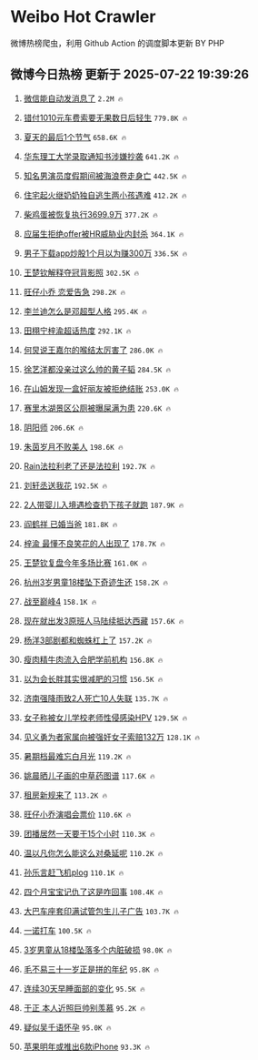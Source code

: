 # Weibo Hot Crawler 



微博热榜爬虫，利用 Github Action 的调度脚本更新 BY PHP 


## 微博今日热榜 更新于 2025-07-22 19:39:26 
1. [微信能自动发消息了](https://s.weibo.com/weibo?q=%23%E5%BE%AE%E4%BF%A1%E8%83%BD%E8%87%AA%E5%8A%A8%E5%8F%91%E6%B6%88%E6%81%AF%E4%BA%86%23&t=31&band_rank=1&Refer=top) `2.2M 🔥` 

1. [错付1010元车费索要无果数日后轻生](https://s.weibo.com/weibo?q=%23%E9%94%99%E4%BB%981010%E5%85%83%E8%BD%A6%E8%B4%B9%E7%B4%A2%E8%A6%81%E6%97%A0%E6%9E%9C%E6%95%B0%E6%97%A5%E5%90%8E%E8%BD%BB%E7%94%9F%23&t=31&band_rank=2&Refer=top) `779.8K 🔥` 

1. [夏天的最后1个节气](https://s.weibo.com/weibo?q=%23%E5%A4%8F%E5%A4%A9%E7%9A%84%E6%9C%80%E5%90%8E1%E4%B8%AA%E8%8A%82%E6%B0%94%23&t=31&band_rank=3&Refer=top) `658.6K 🔥` 

1. [华东理工大学录取通知书涉嫌抄袭](https://s.weibo.com/weibo?q=%23%E5%8D%8E%E4%B8%9C%E7%90%86%E5%B7%A5%E5%A4%A7%E5%AD%A6%E5%BD%95%E5%8F%96%E9%80%9A%E7%9F%A5%E4%B9%A6%E6%B6%89%E5%AB%8C%E6%8A%84%E8%A2%AD%23&t=31&band_rank=4&Refer=top) `641.2K 🔥` 

1. [知名男演员度假期间被海浪卷走身亡](https://s.weibo.com/weibo?q=%23%E7%9F%A5%E5%90%8D%E7%94%B7%E6%BC%94%E5%91%98%E5%BA%A6%E5%81%87%E6%9C%9F%E9%97%B4%E8%A2%AB%E6%B5%B7%E6%B5%AA%E5%8D%B7%E8%B5%B0%E8%BA%AB%E4%BA%A1%23&t=31&band_rank=5&Refer=top) `442.5K 🔥` 

1. [住宅起火继奶奶独自逃生两小孩遇难](https://s.weibo.com/weibo?q=%23%E4%BD%8F%E5%AE%85%E8%B5%B7%E7%81%AB%E7%BB%A7%E5%A5%B6%E5%A5%B6%E7%8B%AC%E8%87%AA%E9%80%83%E7%94%9F%E4%B8%A4%E5%B0%8F%E5%AD%A9%E9%81%87%E9%9A%BE%23&t=31&band_rank=6&Refer=top) `412.2K 🔥` 

1. [柴鸡蛋被恢复执行3699.9万](https://s.weibo.com/weibo?q=%23%E6%9F%B4%E9%B8%A1%E8%9B%8B%E8%A2%AB%E6%81%A2%E5%A4%8D%E6%89%A7%E8%A1%8C3699.9%E4%B8%87%23&t=31&band_rank=7&Refer=top) `377.2K 🔥` 

1. [应届生拒绝offer被HR威胁业内封杀](https://s.weibo.com/weibo?q=%23%E5%BA%94%E5%B1%8A%E7%94%9F%E6%8B%92%E7%BB%9Doffer%E8%A2%ABHR%E5%A8%81%E8%83%81%E4%B8%9A%E5%86%85%E5%B0%81%E6%9D%80%23&t=31&band_rank=8&Refer=top) `364.1K 🔥` 

1. [男子下载app炒股1个月以为赚300万](https://s.weibo.com/weibo?q=%23%E7%94%B7%E5%AD%90%E4%B8%8B%E8%BD%BDapp%E7%82%92%E8%82%A11%E4%B8%AA%E6%9C%88%E4%BB%A5%E4%B8%BA%E8%B5%9A300%E4%B8%87%23&t=31&band_rank=9&Refer=top) `336.5K 🔥` 

1. [王楚钦解释夺冠背影照](https://s.weibo.com/weibo?q=%23%E7%8E%8B%E6%A5%9A%E9%92%A6%E8%A7%A3%E9%87%8A%E5%A4%BA%E5%86%A0%E8%83%8C%E5%BD%B1%E7%85%A7%23&t=31&band_rank=10&Refer=top) `302.5K 🔥` 

1. [旺仔小乔 恋爱告急](https://s.weibo.com/weibo?q=%E6%97%BA%E4%BB%94%E5%B0%8F%E4%B9%94%20%E6%81%8B%E7%88%B1%E5%91%8A%E6%80%A5&t=31&band_rank=11&Refer=top) `298.2K 🔥` 

1. [李兰迪怎么是邓超型人格](https://s.weibo.com/weibo?q=%E6%9D%8E%E5%85%B0%E8%BF%AA%E6%80%8E%E4%B9%88%E6%98%AF%E9%82%93%E8%B6%85%E5%9E%8B%E4%BA%BA%E6%A0%BC&t=31&band_rank=12&Refer=top) `295.4K 🔥` 

1. [田栩宁梓渝超话热度](https://s.weibo.com/weibo?q=%23%E7%94%B0%E6%A0%A9%E5%AE%81%E6%A2%93%E6%B8%9D%E8%B6%85%E8%AF%9D%E7%83%AD%E5%BA%A6%23&t=31&band_rank=13&Refer=top) `292.1K 🔥` 

1. [何炅说王嘉尔的喉结太厉害了](https://s.weibo.com/weibo?q=%E4%BD%95%E7%82%85%E8%AF%B4%E7%8E%8B%E5%98%89%E5%B0%94%E7%9A%84%E5%96%89%E7%BB%93%E5%A4%AA%E5%8E%89%E5%AE%B3%E4%BA%86&t=31&band_rank=14&Refer=top) `286.0K 🔥` 

1. [徐艺洋都没亲过这么帅的黄子韬](https://s.weibo.com/weibo?q=%E5%BE%90%E8%89%BA%E6%B4%8B%E9%83%BD%E6%B2%A1%E4%BA%B2%E8%BF%87%E8%BF%99%E4%B9%88%E5%B8%85%E7%9A%84%E9%BB%84%E5%AD%90%E9%9F%AC&t=31&band_rank=15&Refer=top) `284.5K 🔥` 

1. [在山姆发现一盒好丽友被拒绝结账](https://s.weibo.com/weibo?q=%23%E5%9C%A8%E5%B1%B1%E5%A7%86%E5%8F%91%E7%8E%B0%E4%B8%80%E7%9B%92%E5%A5%BD%E4%B8%BD%E5%8F%8B%E8%A2%AB%E6%8B%92%E7%BB%9D%E7%BB%93%E8%B4%A6%23&t=31&band_rank=16&Refer=top) `253.0K 🔥` 

1. [赛里木湖景区公厕被曝屎满为患](https://s.weibo.com/weibo?q=%23%E8%B5%9B%E9%87%8C%E6%9C%A8%E6%B9%96%E6%99%AF%E5%8C%BA%E5%85%AC%E5%8E%95%E8%A2%AB%E6%9B%9D%E5%B1%8E%E6%BB%A1%E4%B8%BA%E6%82%A3%23&t=31&band_rank=17&Refer=top) `220.6K 🔥` 

1. [阴阳师](https://s.weibo.com/weibo?q=%E9%98%B4%E9%98%B3%E5%B8%88&t=31&band_rank=18&Refer=top) `206.6K 🔥` 

1. [朱茵岁月不败美人](https://s.weibo.com/weibo?q=%23%E6%9C%B1%E8%8C%B5%E5%B2%81%E6%9C%88%E4%B8%8D%E8%B4%A5%E7%BE%8E%E4%BA%BA%23&t=31&band_rank=19&Refer=top) `198.6K 🔥` 

1. [Rain法拉利老了还是法拉利](https://s.weibo.com/weibo?q=%23Rain%E6%B3%95%E6%8B%89%E5%88%A9%E8%80%81%E4%BA%86%E8%BF%98%E6%98%AF%E6%B3%95%E6%8B%89%E5%88%A9%23&t=31&band_rank=20&Refer=top) `192.7K 🔥` 

1. [刘轩丞送我花](https://s.weibo.com/weibo?q=%E5%88%98%E8%BD%A9%E4%B8%9E%E9%80%81%E6%88%91%E8%8A%B1&t=31&band_rank=21&Refer=top) `192.5K 🔥` 

1. [2人带婴儿入境遇检查扔下孩子就跑](https://s.weibo.com/weibo?q=%232%E4%BA%BA%E5%B8%A6%E5%A9%B4%E5%84%BF%E5%85%A5%E5%A2%83%E9%81%87%E6%A3%80%E6%9F%A5%E6%89%94%E4%B8%8B%E5%AD%A9%E5%AD%90%E5%B0%B1%E8%B7%91%23&t=31&band_rank=22&Refer=top) `187.9K 🔥` 

1. [阎鹤祥 已婚当爸](https://s.weibo.com/weibo?q=%E9%98%8E%E9%B9%A4%E7%A5%A5%20%E5%B7%B2%E5%A9%9A%E5%BD%93%E7%88%B8&t=31&band_rank=23&Refer=top) `181.8K 🔥` 

1. [梓渝 最懂不良笑花的人出现了](https://s.weibo.com/weibo?q=%E6%A2%93%E6%B8%9D%20%E6%9C%80%E6%87%82%E4%B8%8D%E8%89%AF%E7%AC%91%E8%8A%B1%E7%9A%84%E4%BA%BA%E5%87%BA%E7%8E%B0%E4%BA%86&t=31&band_rank=24&Refer=top) `178.7K 🔥` 

1. [王楚钦复盘今年多场比赛](https://s.weibo.com/weibo?q=%23%E7%8E%8B%E6%A5%9A%E9%92%A6%E5%A4%8D%E7%9B%98%E4%BB%8A%E5%B9%B4%E5%A4%9A%E5%9C%BA%E6%AF%94%E8%B5%9B%23&t=31&band_rank=25&Refer=top) `161.0K 🔥` 

1. [杭州3岁男童18楼坠下奇迹生还](https://s.weibo.com/weibo?q=%23%E6%9D%AD%E5%B7%9E3%E5%B2%81%E7%94%B7%E7%AB%A518%E6%A5%BC%E5%9D%A0%E4%B8%8B%E5%A5%87%E8%BF%B9%E7%94%9F%E8%BF%98%23&t=31&band_rank=26&Refer=top) `158.2K 🔥` 

1. [战至巅峰4](https://s.weibo.com/weibo?q=%E6%88%98%E8%87%B3%E5%B7%85%E5%B3%B04&t=31&band_rank=27&Refer=top) `158.1K 🔥` 

1. [现在就出发3原班人马陆续抵达西藏](https://s.weibo.com/weibo?q=%23%E7%8E%B0%E5%9C%A8%E5%B0%B1%E5%87%BA%E5%8F%913%E5%8E%9F%E7%8F%AD%E4%BA%BA%E9%A9%AC%E9%99%86%E7%BB%AD%E6%8A%B5%E8%BE%BE%E8%A5%BF%E8%97%8F%23&t=31&band_rank=28&Refer=top) `157.6K 🔥` 

1. [杨洋3部剧都和蜘蛛杠上了](https://s.weibo.com/weibo?q=%E6%9D%A8%E6%B4%8B3%E9%83%A8%E5%89%A7%E9%83%BD%E5%92%8C%E8%9C%98%E8%9B%9B%E6%9D%A0%E4%B8%8A%E4%BA%86&t=31&band_rank=29&Refer=top) `157.2K 🔥` 

1. [瘦肉精牛肉流入合肥学前机构](https://s.weibo.com/weibo?q=%23%E7%98%A6%E8%82%89%E7%B2%BE%E7%89%9B%E8%82%89%E6%B5%81%E5%85%A5%E5%90%88%E8%82%A5%E5%AD%A6%E5%89%8D%E6%9C%BA%E6%9E%84%23&t=31&band_rank=30&Refer=top) `156.8K 🔥` 

1. [以为会长胖其实很减肥的习惯](https://s.weibo.com/weibo?q=%23%E4%BB%A5%E4%B8%BA%E4%BC%9A%E9%95%BF%E8%83%96%E5%85%B6%E5%AE%9E%E5%BE%88%E5%87%8F%E8%82%A5%E7%9A%84%E4%B9%A0%E6%83%AF%23&t=31&band_rank=31&Refer=top) `156.5K 🔥` 

1. [济南强降雨致2人死亡10人失联](https://s.weibo.com/weibo?q=%23%E6%B5%8E%E5%8D%97%E5%BC%BA%E9%99%8D%E9%9B%A8%E8%87%B42%E4%BA%BA%E6%AD%BB%E4%BA%A110%E4%BA%BA%E5%A4%B1%E8%81%94%23&t=31&band_rank=32&Refer=top) `135.7K 🔥` 

1. [女子称被女儿学校老师性侵感染HPV](https://s.weibo.com/weibo?q=%23%E5%A5%B3%E5%AD%90%E7%A7%B0%E8%A2%AB%E5%A5%B3%E5%84%BF%E5%AD%A6%E6%A0%A1%E8%80%81%E5%B8%88%E6%80%A7%E4%BE%B5%E6%84%9F%E6%9F%93HPV%23&t=31&band_rank=33&Refer=top) `129.5K 🔥` 

1. [见义勇为者家属向被强奸女子索赔132万](https://s.weibo.com/weibo?q=%23%E8%A7%81%E4%B9%89%E5%8B%87%E4%B8%BA%E8%80%85%E5%AE%B6%E5%B1%9E%E5%90%91%E8%A2%AB%E5%BC%BA%E5%A5%B8%E5%A5%B3%E5%AD%90%E7%B4%A2%E8%B5%94132%E4%B8%87%23&t=31&band_rank=34&Refer=top) `128.1K 🔥` 

1. [暑期档最难忘白月光](https://s.weibo.com/weibo?q=%23%E6%9A%91%E6%9C%9F%E6%A1%A3%E6%9C%80%E9%9A%BE%E5%BF%98%E7%99%BD%E6%9C%88%E5%85%89%23&t=31&band_rank=35&Refer=top) `119.2K 🔥` 

1. [姚晨晒儿子画的中草药图谱](https://s.weibo.com/weibo?q=%E5%A7%9A%E6%99%A8%E6%99%92%E5%84%BF%E5%AD%90%E7%94%BB%E7%9A%84%E4%B8%AD%E8%8D%89%E8%8D%AF%E5%9B%BE%E8%B0%B1&t=31&band_rank=36&Refer=top) `117.6K 🔥` 

1. [租房新规来了](https://s.weibo.com/weibo?q=%23%E7%A7%9F%E6%88%BF%E6%96%B0%E8%A7%84%E6%9D%A5%E4%BA%86%23&t=31&band_rank=37&Refer=top) `113.2K 🔥` 

1. [旺仔小乔演唱会票价](https://s.weibo.com/weibo?q=%E6%97%BA%E4%BB%94%E5%B0%8F%E4%B9%94%E6%BC%94%E5%94%B1%E4%BC%9A%E7%A5%A8%E4%BB%B7&t=31&band_rank=38&Refer=top) `110.6K 🔥` 

1. [团播居然一天要干15个小时](https://s.weibo.com/weibo?q=%23%E5%9B%A2%E6%92%AD%E5%B1%85%E7%84%B6%E4%B8%80%E5%A4%A9%E8%A6%81%E5%B9%B215%E4%B8%AA%E5%B0%8F%E6%97%B6%23&t=31&band_rank=39&Refer=top) `110.3K 🔥` 

1. [温以凡你怎么能这么对桑延呢](https://s.weibo.com/weibo?q=%E6%B8%A9%E4%BB%A5%E5%87%A1%E4%BD%A0%E6%80%8E%E4%B9%88%E8%83%BD%E8%BF%99%E4%B9%88%E5%AF%B9%E6%A1%91%E5%BB%B6%E5%91%A2&t=31&band_rank=40&Refer=top) `110.2K 🔥` 

1. [孙乐言赶飞机plog](https://s.weibo.com/weibo?q=%E5%AD%99%E4%B9%90%E8%A8%80%E8%B5%B6%E9%A3%9E%E6%9C%BAplog&t=31&band_rank=41&Refer=top) `110.1K 🔥` 

1. [四个月宝宝记仇了这是咋回事](https://s.weibo.com/weibo?q=%23%E5%9B%9B%E4%B8%AA%E6%9C%88%E5%AE%9D%E5%AE%9D%E8%AE%B0%E4%BB%87%E4%BA%86%E8%BF%99%E6%98%AF%E5%92%8B%E5%9B%9E%E4%BA%8B%23&t=31&band_rank=42&Refer=top) `108.4K 🔥` 

1. [大巴车座套印满试管包生儿子广告](https://s.weibo.com/weibo?q=%23%E5%A4%A7%E5%B7%B4%E8%BD%A6%E5%BA%A7%E5%A5%97%E5%8D%B0%E6%BB%A1%E8%AF%95%E7%AE%A1%E5%8C%85%E7%94%9F%E5%84%BF%E5%AD%90%E5%B9%BF%E5%91%8A%23&t=31&band_rank=43&Refer=top) `103.7K 🔥` 

1. [一诺打车](https://s.weibo.com/weibo?q=%E4%B8%80%E8%AF%BA%E6%89%93%E8%BD%A6&t=31&band_rank=44&Refer=top) `100.5K 🔥` 

1. [3岁男童从18楼坠落多个内脏破损](https://s.weibo.com/weibo?q=%233%E5%B2%81%E7%94%B7%E7%AB%A5%E4%BB%8E18%E6%A5%BC%E5%9D%A0%E8%90%BD%E5%A4%9A%E4%B8%AA%E5%86%85%E8%84%8F%E7%A0%B4%E6%8D%9F%23&t=31&band_rank=45&Refer=top) `98.0K 🔥` 

1. [毛不易三十一岁正是拼的年纪](https://s.weibo.com/weibo?q=%E6%AF%9B%E4%B8%8D%E6%98%93%E4%B8%89%E5%8D%81%E4%B8%80%E5%B2%81%E6%AD%A3%E6%98%AF%E6%8B%BC%E7%9A%84%E5%B9%B4%E7%BA%AA&t=31&band_rank=46&Refer=top) `95.8K 🔥` 

1. [连续30天早睡面部的变化](https://s.weibo.com/weibo?q=%E8%BF%9E%E7%BB%AD30%E5%A4%A9%E6%97%A9%E7%9D%A1%E9%9D%A2%E9%83%A8%E7%9A%84%E5%8F%98%E5%8C%96&t=31&band_rank=47&Refer=top) `95.5K 🔥` 

1. [于正 本人近照巨帅别羡慕](https://s.weibo.com/weibo?q=%E4%BA%8E%E6%AD%A3%20%E6%9C%AC%E4%BA%BA%E8%BF%91%E7%85%A7%E5%B7%A8%E5%B8%85%E5%88%AB%E7%BE%A1%E6%85%95&t=31&band_rank=48&Refer=top) `95.2K 🔥` 

1. [疑似吴千语怀孕](https://s.weibo.com/weibo?q=%23%E7%96%91%E4%BC%BC%E5%90%B4%E5%8D%83%E8%AF%AD%E6%80%80%E5%AD%95%23&t=31&band_rank=49&Refer=top) `95.0K 🔥` 

1. [苹果明年或推出6款iPhone](https://s.weibo.com/weibo?q=%23%E8%8B%B9%E6%9E%9C%E6%98%8E%E5%B9%B4%E6%88%96%E6%8E%A8%E5%87%BA6%E6%AC%BEiPhone%23&t=31&band_rank=50&Refer=top) `93.3K 🔥` 

